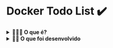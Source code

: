 # Docker Todo List ✔️


<details>
  <summary><strong>🤷🏽‍♀️ O que é?</strong></summary><br/>
  
Esse projeto é importante não só para fixar o aprendizado do bloco de Docker (seu conceito e comandos de manipulação de containers e imagens), como também para que conseguir entender, de forma introdutória, sobre a comunicação entre serviços, no nosso caso, o front-end e back-end.
</details>

<details>
  <summary><strong>👨‍💻 O que foi desenvolvido</strong></summary><br/>

Neste projeto, aprendi:

1. **_Conteinerizar_** aplicações;
2. Criar uma conexão entre elas;
3. Orquestrar seu funcionamento.

Temos [uma aplicação full-stack](docker/todo-app) neste repositório: um **aplicativo de tarefas**! Esta aplicação precisa ser conteinerizada para funcionar. Desenvolvi os arquivos de configuração para cada frente específica: `Front-end`, `Back-end` e, no nosso caso, para um aplicativo de `teste` que valida se as aplicações estão se comunicando.
</details>

<!-- Olá, Tryber!
Esse é apenas um arquivo inicial para o README do seu projeto.
É essencial que você preencha esse documento por conta própria, ok?
Não deixe de usar nossas dicas de escrita de README de projetos, e deixe sua criatividade brilhar!
:warning: IMPORTANTE: você precisa deixar nítido:
- quais arquivos/pastas foram desenvolvidos por você; 
- quais arquivos/pastas foram desenvolvidos por outra pessoa estudante;
- quais arquivos/pastas foram desenvolvidos pela Trybe.
-->
